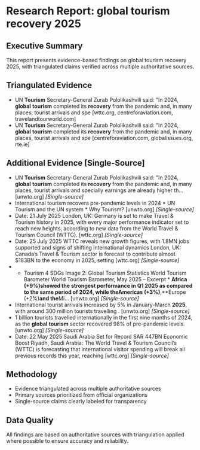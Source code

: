 # Research Report: global tourism recovery 2025

## Executive Summary

This report presents evidence-based findings on global tourism recovery 2025, with triangulated claims verified across multiple authoritative sources.

## Triangulated Evidence

- UN <strong>Tourism</strong> Secretary-General Zurab Pololikashvili said: &quot;In 2024, <strong>global</strong> <strong>tourism</strong> completed its <strong>recovery</strong> from the pandemic and, in many places, tourist arrivals and spe [wttc.org, centreforaviation.com, travelandtourworld.com]
- UN <strong>Tourism</strong> Secretary-General Zurab Pololikashvili said: &quot;In 2024, <strong>global</strong> <strong>tourism</strong> completed its <strong>recovery</strong> from the pandemic and, in many places, tourist arrivals and spe [centreforaviation.com, globalissues.org, rte.ie]

## Additional Evidence [Single-Source]

- UN <strong>Tourism</strong> Secretary-General Zurab Pololikashvili said: &quot;In 2024, <strong>global</strong> <strong>tourism</strong> completed its <strong>recovery</strong> from the pandemic and, in many places, tourist arrivals and specially earnings are already higher th... [unwto.org] *[Single-source]*
- International tourism recovers pre-pandemic levels in 2024 * UN Tourism and the UN system * Why Tourism? [unwto.org] *[Single-source]*
- Date: 21 July 2025
London, UK: Germany is set to make Travel & Tourism history in 2025, with every major performance indicator set to reach new heights, according to new data from the World Travel & Tourism Council (WTTC). [wttc.org] *[Single-source]*
- Date: 25 July 2025
WTTC reveals new growth figures, with 1.8MN jobs supported and signs of shifting international dynamics
London, UK: Canada’s Travel & Tourism sector is forecast to contribute almost $183BN to the economy in 2025, setting  [wttc.org] *[Single-source]*
- * Tourism 4 SDGs Image 2: Global Tourism Statistics World Tourism Barometer World Tourism Barometer, May 2025 – Excerpt * **Africa (+9%)**showed the strongest performance in Q1 2025 as compared to the same period of 2024, while the**Americas (+3%)**,**Europe (+2%)**and the**Mi... [unwto.org] *[Single-source]*
- International tourist arrivals increased by 5% in January-March <strong>2025</strong>, with around 300 million tourists travelling . [unwto.org] *[Single-source]*
- 1 billion tourists travelled internationally in the first nine months of 2024, as the <strong>global</strong> <strong>tourism</strong> sector recovered 98% of pre-pandemic levels. [unwto.org] *[Single-source]*
- Date: 22 May 2025
Saudi Arabia Set for Record SAR 447BN Economic Boost
Riyadh, Saudi Arabia: The World Travel & Tourism Council’s (WTTC) is forecasting that international visitor spending will break all previous records this year, reaching  [wttc.org] *[Single-source]*

## Methodology

- Evidence triangulated across multiple authoritative sources
- Primary sources prioritized from official organizations
- Single-source claims clearly labeled for transparency

## Data Quality

All findings are based on authoritative sources with triangulation applied where possible to ensure accuracy and reliability.
